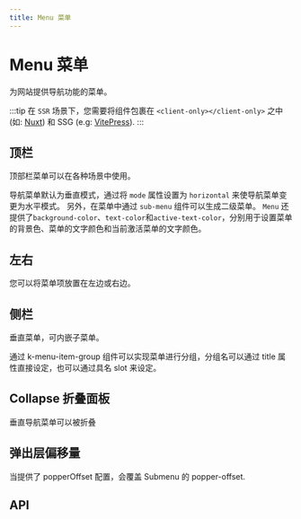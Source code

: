 ```yaml
---
title: Menu 菜单
---
```


# Menu 菜单

为网站提供导航功能的菜单。

:::tip
在 `SSR` 场景下，您需要将组件包裹在 `<client-only></client-only>` 之中 (如: [Nuxt](https://nuxtjs.org/)) 和 SSG (e.g: [VitePress](https://vitepress.vuejs.org/)).
:::

## 顶栏

顶部栏菜单可以在各种场景中使用。

导航菜单默认为垂直模式，通过将 `mode` 属性设置为 `horizontal` 来使导航菜单变更为水平模式。 另外，在菜单中通过 `sub-menu` 组件可以生成二级菜单。 `Menu` 还提供了`background-color`、`text-color`和`active-text-color`，分别用于设置菜单的背景色、菜单的文字颜色和当前激活菜单的文字颜色。

<demo-preview2 path="./def.vue" />

## 左右

您可以将菜单项放置在左边或右边。

<demo-preview2 path="./leftRightMenu.vue" />

## 侧栏

垂直菜单，可内嵌子菜单。

通过 k-menu-item-group 组件可以实现菜单进行分组，分组名可以通过 title 属性直接设定，也可以通过具名 slot 来设定。

<demo-preview2 path="./sidebarMenu.vue" />

## Collapse 折叠面板

垂直导航菜单可以被折叠

<demo-preview2 path="./collapseMenu.vue" />

## 弹出层偏移量

当提供了 popperOffset 配置，会覆盖 Submenu 的 popper-offset.

<demo-preview2 path="./popperOffsetMenu.vue" />

## API

<API src="./menu.json" lang="zh"></API>

<API src="./subMenu.json" lang="zh"></API>

<API src="./menuItem.json" lang="zh"></API>

<API src="./menuItemGroup.json" lang="zh"></API>